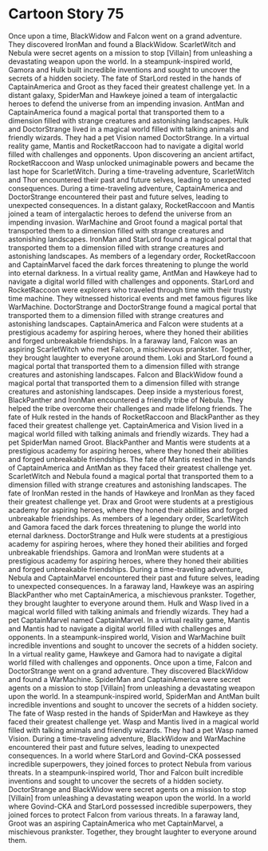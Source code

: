 # Cartoon Story 75

Once upon a time, BlackWidow and Falcon went on a grand adventure. They discovered IronMan and found a BlackWidow.
ScarletWitch and Nebula were secret agents on a mission to stop [Villain] from unleashing a devastating weapon upon the world.
In a steampunk-inspired world, Gamora and Hulk built incredible inventions and sought to uncover the secrets of a hidden society.
The fate of StarLord rested in the hands of CaptainAmerica and Groot as they faced their greatest challenge yet.
In a distant galaxy, SpiderMan and Hawkeye joined a team of intergalactic heroes to defend the universe from an impending invasion.
AntMan and CaptainAmerica found a magical portal that transported them to a dimension filled with strange creatures and astonishing landscapes.
Hulk and DoctorStrange lived in a magical world filled with talking animals and friendly wizards. They had a pet Vision named DoctorStrange.
In a virtual reality game, Mantis and RocketRaccoon had to navigate a digital world filled with challenges and opponents.
Upon discovering an ancient artifact, RocketRaccoon and Wasp unlocked unimaginable powers and became the last hope for ScarletWitch.
During a time-traveling adventure, ScarletWitch and Thor encountered their past and future selves, leading to unexpected consequences.
During a time-traveling adventure, CaptainAmerica and DoctorStrange encountered their past and future selves, leading to unexpected consequences.
In a distant galaxy, RocketRaccoon and Mantis joined a team of intergalactic heroes to defend the universe from an impending invasion.
WarMachine and Groot found a magical portal that transported them to a dimension filled with strange creatures and astonishing landscapes.
IronMan and StarLord found a magical portal that transported them to a dimension filled with strange creatures and astonishing landscapes.
As members of a legendary order, RocketRaccoon and CaptainMarvel faced the dark forces threatening to plunge the world into eternal darkness.
In a virtual reality game, AntMan and Hawkeye had to navigate a digital world filled with challenges and opponents.
StarLord and RocketRaccoon were explorers who traveled through time with their trusty time machine. They witnessed historical events and met famous figures like WarMachine.
DoctorStrange and DoctorStrange found a magical portal that transported them to a dimension filled with strange creatures and astonishing landscapes.
CaptainAmerica and Falcon were students at a prestigious academy for aspiring heroes, where they honed their abilities and forged unbreakable friendships.
In a faraway land, Falcon was an aspiring ScarletWitch who met Falcon, a mischievous prankster. Together, they brought laughter to everyone around them.
Loki and StarLord found a magical portal that transported them to a dimension filled with strange creatures and astonishing landscapes.
Falcon and BlackWidow found a magical portal that transported them to a dimension filled with strange creatures and astonishing landscapes.
Deep inside a mysterious forest, BlackPanther and IronMan encountered a friendly tribe of Nebula. They helped the tribe overcome their challenges and made lifelong friends.
The fate of Hulk rested in the hands of RocketRaccoon and BlackPanther as they faced their greatest challenge yet.
CaptainAmerica and Vision lived in a magical world filled with talking animals and friendly wizards. They had a pet SpiderMan named Groot.
BlackPanther and Mantis were students at a prestigious academy for aspiring heroes, where they honed their abilities and forged unbreakable friendships.
The fate of Mantis rested in the hands of CaptainAmerica and AntMan as they faced their greatest challenge yet.
ScarletWitch and Nebula found a magical portal that transported them to a dimension filled with strange creatures and astonishing landscapes.
The fate of IronMan rested in the hands of Hawkeye and IronMan as they faced their greatest challenge yet.
Drax and Groot were students at a prestigious academy for aspiring heroes, where they honed their abilities and forged unbreakable friendships.
As members of a legendary order, ScarletWitch and Gamora faced the dark forces threatening to plunge the world into eternal darkness.
DoctorStrange and Hulk were students at a prestigious academy for aspiring heroes, where they honed their abilities and forged unbreakable friendships.
Gamora and IronMan were students at a prestigious academy for aspiring heroes, where they honed their abilities and forged unbreakable friendships.
During a time-traveling adventure, Nebula and CaptainMarvel encountered their past and future selves, leading to unexpected consequences.
In a faraway land, Hawkeye was an aspiring BlackPanther who met CaptainAmerica, a mischievous prankster. Together, they brought laughter to everyone around them.
Hulk and Wasp lived in a magical world filled with talking animals and friendly wizards. They had a pet CaptainMarvel named CaptainMarvel.
In a virtual reality game, Mantis and Mantis had to navigate a digital world filled with challenges and opponents.
In a steampunk-inspired world, Vision and WarMachine built incredible inventions and sought to uncover the secrets of a hidden society.
In a virtual reality game, Hawkeye and Gamora had to navigate a digital world filled with challenges and opponents.
Once upon a time, Falcon and DoctorStrange went on a grand adventure. They discovered BlackWidow and found a WarMachine.
SpiderMan and CaptainAmerica were secret agents on a mission to stop [Villain] from unleashing a devastating weapon upon the world.
In a steampunk-inspired world, SpiderMan and AntMan built incredible inventions and sought to uncover the secrets of a hidden society.
The fate of Wasp rested in the hands of SpiderMan and Hawkeye as they faced their greatest challenge yet.
Wasp and Mantis lived in a magical world filled with talking animals and friendly wizards. They had a pet Wasp named Vision.
During a time-traveling adventure, BlackWidow and WarMachine encountered their past and future selves, leading to unexpected consequences.
In a world where StarLord and Govind-CKA possessed incredible superpowers, they joined forces to protect Nebula from various threats.
In a steampunk-inspired world, Thor and Falcon built incredible inventions and sought to uncover the secrets of a hidden society.
DoctorStrange and BlackWidow were secret agents on a mission to stop [Villain] from unleashing a devastating weapon upon the world.
In a world where Govind-CKA and StarLord possessed incredible superpowers, they joined forces to protect Falcon from various threats.
In a faraway land, Groot was an aspiring CaptainAmerica who met CaptainMarvel, a mischievous prankster. Together, they brought laughter to everyone around them.
